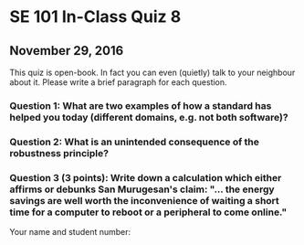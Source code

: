 # SE 101 In-Class Quiz 8
## November 29, 2016

This quiz is open-book. In fact you can even (quietly) talk to your neighbour about it. 
Please write a brief paragraph for each question.

### Question 1: What are two examples of how a standard has helped you today (different domains, e.g. not both software)?

### Question 2: What is an unintended consequence of the robustness principle?

### Question 3 (3 points): Write down a calculation which either affirms or debunks San Murugesan's claim: "... the energy savings are well worth the inconvenience of waiting a short time for a computer to reboot or a peripheral to come online."

Your name and student number:
